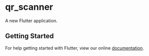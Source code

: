 # qr_scanner

A new Flutter application.

## Getting Started

For help getting started with Flutter, view our online
[documentation](https://flutter.io/).
